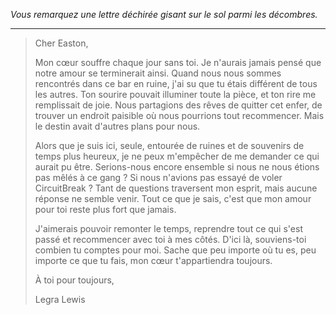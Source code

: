 _Vous remarquez une lettre déchirée gisant sur le sol parmi les décombres._

---

> Cher Easton,
>
> Mon cœur souffre chaque jour sans toi. Je n'aurais jamais pensé que notre amour se terminerait ainsi. Quand nous nous sommes rencontrés dans ce bar en ruine, j'ai su que tu étais différent de tous les autres. Ton sourire pouvait illuminer toute la pièce, et ton rire me remplissait de joie. Nous partagions des rêves de quitter cet enfer, de trouver un endroit paisible où nous pourrions tout recommencer. Mais le destin avait d'autres plans pour nous.
>
> Alors que je suis ici, seule, entourée de ruines et de souvenirs de temps plus heureux, je ne peux m'empêcher de me demander ce qui aurait pu être. Serions-nous encore ensemble si nous ne nous étions pas mêlés à ce gang ? Si nous n'avions pas essayé de voler CircuitBreak ? Tant de questions traversent mon esprit, mais aucune réponse ne semble venir. Tout ce que je sais, c'est que mon amour pour toi reste plus fort que jamais.
>
> J'aimerais pouvoir remonter le temps, reprendre tout ce qui s'est passé et recommencer avec toi à mes côtés. D'ici là, souviens-toi combien tu comptes pour moi. Sache que peu importe où tu es, peu importe ce que tu fais, mon cœur t'appartiendra toujours.
>
> À toi pour toujours,
>
> Legra Lewis
